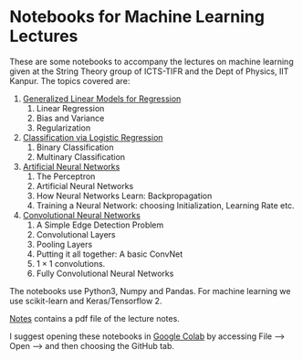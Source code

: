 # Notebooks for Machine Learning Lectures
These are some notebooks to accompany the lectures on machine learning 
given at the String Theory group of ICTS-TIFR and the Dept of Physics, 
IIT Kanpur. The topics covered are:

1. [Generalized Linear Models for Regression](GeneralizedLinearRegression/)
    1. Linear Regression 
    2. Bias and Variance
    3. Regularization
2. [Classification via Logistic Regression](LogisticRegression/)
    1. Binary Classification 
    2. Multinary Classification 
3. [Artificial Neural Networks](NeuralNetworks/)
    1. The Perceptron 
    2. Artificial Neural Networks
    3. How Neural Networks Learn: Backpropagation
    4. Training a Neural Network: choosing Initialization, Learning Rate etc.
4. [Convolutional Neural Networks](ConvolutionalNeuralNetworks/)
    1. A Simple Edge Detection Problem 
    2. Convolutional Layers 
    3. Pooling Layers 
    4. Putting it all together: A basic ConvNet
    5. $1\times 1$ convolutions.
    6. Fully Convolutional Neural Networks

The notebooks use Python3, Numpy and Pandas. For machine learning we use 
scikit-learn and Keras/Tensorflow 2.

[Notes](Notes/) contains a pdf file of the lecture notes.

I suggest opening these notebooks in [Google Colab](https://colab.research.google.com/) by accessing File --> Open --> and then choosing the GitHub tab.
 
